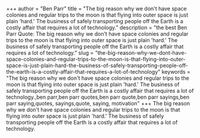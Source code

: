 +++
author = "Ben Parr"
title = "The big reason why we don't have space colonies and regular trips to the moon is that flying into outer space is just plain 'hard.' The business of safely transporting people off the Earth is a costly affair that requires a lot of technology."
description = "the best Ben Parr Quote: The big reason why we don't have space colonies and regular trips to the moon is that flying into outer space is just plain 'hard.' The business of safely transporting people off the Earth is a costly affair that requires a lot of technology."
slug = "the-big-reason-why-we-dont-have-space-colonies-and-regular-trips-to-the-moon-is-that-flying-into-outer-space-is-just-plain-hard-the-business-of-safely-transporting-people-off-the-earth-is-a-costly-affair-that-requires-a-lot-of-technology"
keywords = "The big reason why we don't have space colonies and regular trips to the moon is that flying into outer space is just plain 'hard.' The business of safely transporting people off the Earth is a costly affair that requires a lot of technology.,ben parr,ben parr quotes,ben parr quote,ben parr sayings,ben parr saying,quotes, sayings,quote, saying, motivation"
+++
The big reason why we don't have space colonies and regular trips to the moon is that flying into outer space is just plain 'hard.' The business of safely transporting people off the Earth is a costly affair that requires a lot of technology.
